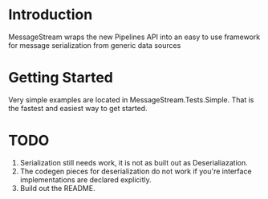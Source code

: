 # Introduction 
MessageStream wraps the new Pipelines API into an easy to use framework for message serialization from generic data sources

# Getting Started
Very simple examples are located in MessageStream.Tests.Simple. That is the fastest and easiest way to get started.

# TODO
1. Serialization still needs work, it is not as built out as Deserialiazation.
1. The codegen pieces for deserialization do not work if you're interface implementations are declared explicitly.
1. Build out the README.